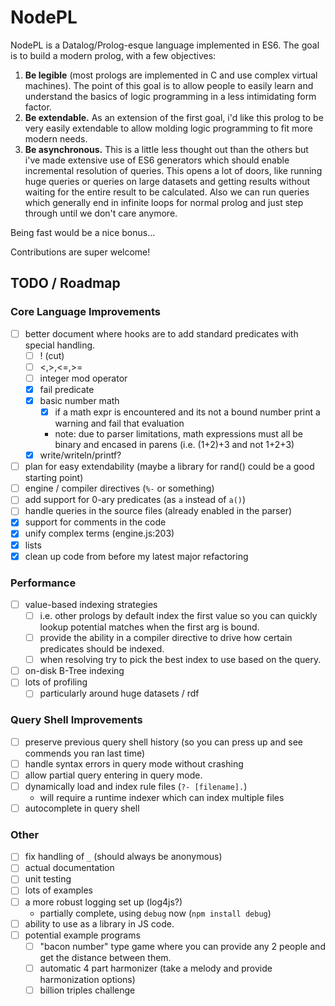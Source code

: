 

# NodePL

NodePL is a Datalog/Prolog-esque language implemented in ES6.
The goal is to build a modern prolog, with a few objectives:

1. __Be legible__ (most prologs are implemented in C and use complex virtual machines).
The point of this goal is to allow people to easily learn and understand the
basics of logic programming in a less intimidating form factor.
1. __Be extendable.__ As an extension of the first goal, i'd like this prolog to be
very easily extendable to allow molding logic programming to fit more modern needs.
1. __Be asynchronous.__ This is a little less thought out than the others but i've
made extensive use of ES6 generators which should enable incremental resolution
of queries. This opens a lot of doors, like running huge queries or queries on large
datasets and getting results without waiting for the entire result to be calculated.
Also we can run queries which generally end in infinite loops for normal prolog
and just step through until we don't care anymore.

Being fast would be a nice bonus...

Contributions are super welcome!

## TODO / Roadmap

### Core Language Improvements
- [ ] better document where hooks are to add standard predicates with special handling.
    - [ ] ! (cut)
    - [ ] <,>,<=,>=
    - [ ] integer mod operator
    - [x] fail predicate
    - [x] basic number math
        - [x] if a math expr is encountered and its not a bound number print a warning and fail that evaluation
	    - note: due to parser limitations, math expressions must all be binary and encased in parens (i.e. (1+2)+3 and not 1+2+3)
	- [x] write/writeln/printf?
- [ ] plan for easy extendability (maybe a library for rand() could be a good starting point)
- [ ] engine / compiler directives (`%-` or something)
- [ ] add support for 0-ary predicates (as `a` instead of `a()`)
- [ ] handle queries in the source files (already enabled in the parser)
- [x] support for comments in the code
- [x] unify complex terms (engine.js:203)
- [x] lists
- [x] clean up code from before my latest major refactoring

### Performance
- [ ] value-based indexing strategies
    - [ ] i.e. other prologs by default index the first value so you can quickly lookup potential matches when the first arg is bound.
    - [ ] provide the ability in a compiler directive to drive how certain predicates should be indexed.
    - [ ] when resolving try to pick the best index to use based on the query.
- [ ] on-disk B-Tree indexing
- [ ] lots of profiling
    - [ ] particularly around huge datasets / rdf

### Query Shell Improvements
- [ ] preserve previous query shell history (so you can press up and see commends you ran last time)
- [ ] handle syntax errors in query mode without crashing
- [ ] allow partial query entering in query mode.
- [ ] dynamically load and index rule files (`?- [filename].`)
    - will require a runtime indexer which can index multiple files
- [ ] autocomplete in query shell

### Other
- [ ] fix handling of `_` (should always be anonymous)
- [ ] actual documentation
- [ ] unit testing
- [ ] lots of examples
- [ ] a more robust logging set up (log4js?)
    - partially complete, using `debug` now (`npm install debug`)
- [ ] ability to use as a library in JS code.
- [ ] potential example programs
    - [ ] "bacon number" type game where you can provide any 2 people and get the distance between them.
    - [ ] automatic 4 part harmonizer (take a melody and provide harmonization options)
    - [ ] billion triples challenge
